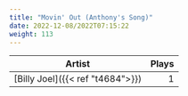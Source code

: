 ```yaml
---
title: "Movin' Out (Anthony's Song)"
date: 2022-12-08/2022T07:15:22
weight: 113
---
```




 Artist | Plays 
----- | -----:
[Billy Joel]({{< ref "t4684">}}) | 1
